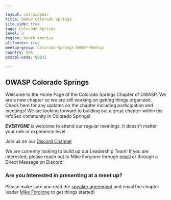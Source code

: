 ```yaml
---

layout: col-sidebar
title: OWASP Colorado Springs
site_side: true
tags: Colorado Springs
level: 3
region: North America
altfooter: true
meetup-group: Colorado-Springs-OWASP-Meetup
country: USA
postal-code: 80831

---
```

OWASP Colorado Springs
-----------------
Welcome to the Home Page of the Colorado Springs Chapter of OWASP. We are a new chapter so we are still working on getting things organized. Check here for any updates on the chapter including participation and meetings! We are looking forward to building out a great chapter within the InfoSec community in Colorado Springs!

***EVERYONE*** is welcome to attend our regular meetings. It doesn't matter your role or experience level. 

Join us on our [Discord Channel](https://discord.gg/dbgDS43N)

We are currently looking to build up our Leadership Team! If you are interested, please reach out to Mike Forgione through [email](mike.forgione@owasp.org) or through a Direct Message on Discord!

### Are you Interested in presenting at a meet up? ###
Please make sure you read the [speaker agreement](/www-policy/speaker-agreement) and email the chapter leader [Mike Forgione](mike.forgione@owasp.org) to get things started!
